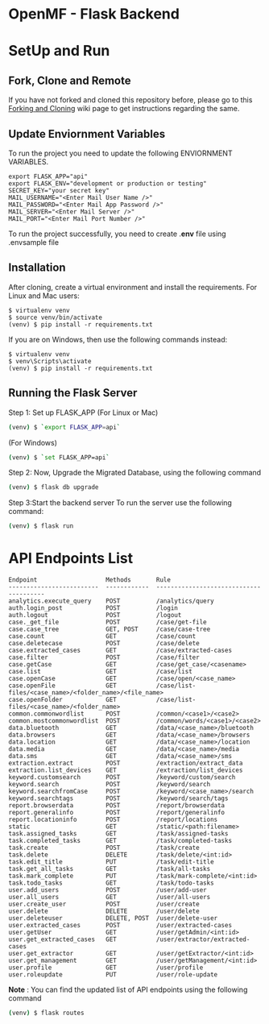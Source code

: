 OpenMF - Flask Backend
==================================

# SetUp and Run

## Fork, Clone and Remote

If you have not forked and cloned this repository before, please go to this [Forking and Cloning](https://github.com/scorelab/OpenMF/wiki/Forking-and-Cloning) wiki page to get instructions regarding the same.

## Update Enviornment Variables
To run the project you need to update the following ENVIORNMENT VARIABLES.

    export FLASK_APP="api"
    export FLASK_ENV="development or production or testing"
    SECRET_KEY="your secret key"
    MAIL_USERNAME="<Enter Mail User Name />"
    MAIL_PASSWORD="<Enter Mail App Password />"
    MAIL_SERVER="<Enter Mail Server />"
    MAIL_PORT="<Enter Mail Port Number />"

To run the project successfully, you need to create .**env** file using .envsample file

## Installation

After cloning, create a virtual environment and install the requirements. For Linux and Mac users:

    $ virtualenv venv
    $ source venv/bin/activate
    (venv) $ pip install -r requirements.txt

If you are on Windows, then use the following commands instead:

    $ virtualenv venv
    $ venv\Scripts\activate
    (venv) $ pip install -r requirements.txt

## Running the Flask Server

Step 1: Set up FLASK_APP
(For Linux or Mac)
```sh
(venv) $ `export FLASK_APP=api`
```

(For Windows)
```sh
(venv) $ `set FLASK_APP=api`
```

Step 2: Now, Upgrade the Migrated Database, using the following command
```sh
(venv) $ flask db upgrade
```

Step 3:Start the backend server
To run the server use the following command:
```sh
(venv) $ flask run
```


# API Endpoints List

```
Endpoint                   Methods       Rule
-------------------------  ------------  ---------------------------------------
analytics.execute_query    POST          /analytics/query
auth.login_post            POST          /login
auth.logout                POST          /logout
case._get_file             POST          /case/get-file
case.case_tree             GET, POST     /case/case-tree
case.count                 GET           /case/count
case.deletecase            POST          /case/delete
case.extracted_cases       GET           /case/extracted-cases
case.filter                POST          /case/filter
case.getCase               GET           /case/get_case/<casename>
case.list                  GET           /case/list
case.openCase              GET           /case/open/<case_name>
case.openFile              GET           /case/list-files/<case_name>/<folder_name>/<file_name>
case.openFolder            GET           /case/list-files/<case_name>/<folder_name>
common.commonwordlist      POST          /common/<case1>/<case2>
common.mostcommonwordlist  POST          /common/words/<case1>/<case2>
data.bluetooth             GET           /data/<case_name>/bluetooth
data.browsers              GET           /data/<case_name>/browsers
data.location              GET           /data/<case_name>/location
data.media                 GET           /data/<case_name>/media
data.sms                   GET           /data/<case_name>/sms
extraction.extract         POST          /extraction/extract_data
extraction.list_devices    GET           /extraction/list_devices
keyword.customsearch       POST          /keyword/custom/search
keyword.search             POST          /keyword/search
keyword.searchfromCase     POST          /keyword/<case_name>/search
keyword.searchtags         POST          /keyword/search/tags
report.browserdata         POST          /report/browserdata
report.generalinfo         POST          /report/generalinfo
report.locationinfo        POST          /report/locations
static                     GET           /static/<path:filename>
task.assigned_tasks        GET           /task/assigned-tasks
task.completed_tasks       GET           /task/completed-tasks
task.create                POST          /task/create
task.delete                DELETE        /task/delete/<int:id>
task.edit_title            PUT           /task/edit-title
task.get_all_tasks         GET           /task/all-tasks
task.mark_complete         PUT           /task/mark-complete/<int:id>
task.todo_tasks            GET           /task/todo-tasks
user.add_users             POST          /user/add-user
user.all_users             GET           /user/all-users
user.create_user           POST          /user/create
user.delete                DELETE        /user/delete
user.deleteuser            DELETE, POST  /user/delete-user
user.extracted_cases       POST          /user/extracted-cases
user.getUser               GET           /user/getAdmin/<int:id>
user.get_extracted_cases   GET           /user/extractor/extracted-cases
user.get_extractor         GET           /user/getExtractor/<int:id>
user.get_management        GET           /user/getManagement/<int:id>
user.profile               GET           /user/profile
user.roleupdate            PUT           /user/role-update
```

**Note** : You can find the updated list of API endpoints using the following command
```sh
(venv) $ flask routes
```
